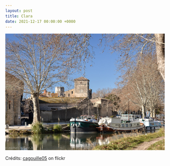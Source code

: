 ```yaml
---
layout: post
title: Clara
date: 2021-12-17 00:00:00 +0000
---
```


![Clara](/images/2021-12-17.jpg)

Crédits: [cagouille05](https://www.flickr.com/people/martagon/) on flickr
